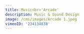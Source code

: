 ```yaml
---
title: Music<br>'Arcade'
description: Music & Sound Design
image: /cms/images/Arcade 1.jpeg
vimeoID: '234134838'
---
```











